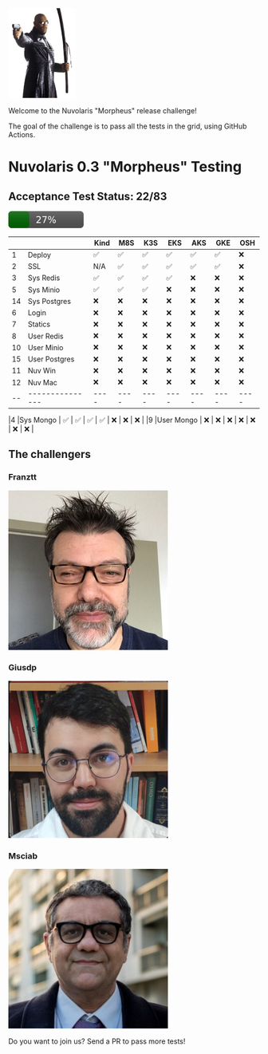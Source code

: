 <img height="180" src="img/morpheus.png">

Welcome to the Nuvolaris "Morpheus" release challenge! 

The goal of the challenge is to pass all the tests in the grid, using GitHub Actions.

# Nuvolaris 0.3 "Morpheus" Testing

## Acceptance Test Status: 22/83 
<img src="img/progress.svg" width="30%">

|  |               |Kind|M8S |K3S |EKS |AKS |GKE |OSH |
|--|---------------|----|----|----|----|----|----|----|
|1 |Deploy         | ✅ | ✅ | ✅ | ✅ | ✅ | ✅ | ❌ | 
|2 |SSL            | N/A| ✅ | ✅ | ✅ | ✅ | ✅ | ❌ |
|3 |Sys Redis      | ✅ | ✅ | ✅ | ✅ | ❌ | ❌ | ❌ |
|5 |Sys Minio      | ✅ | ✅ | ✅ | ❌ | ❌ | ❌ | ❌ | 
|14|Sys Postgres   | ❌ | ❌ | ❌ | ❌ | ❌ | ❌ | ❌ | 
|6 |Login          | ❌ | ❌ | ❌ | ❌ | ❌ | ❌ | ❌ | 
|7 |Statics        | ❌ | ❌ | ❌ | ❌ | ❌ | ❌ | ❌ | 
|8 |User Redis     | ❌ | ❌ | ❌ | ❌ | ❌ | ❌ | ❌ | 
|10|User Minio     | ❌ | ❌ | ❌ | ❌ | ❌ | ❌ | ❌ | 
|15|User Postgres  | ❌ | ❌ | ❌ | ❌ | ❌ | ❌ | ❌ | 
|11|Nuv Win        | ❌ | ❌ | ❌ | ❌ | ❌ | ❌ | ❌ |
|12|Nuv Mac        | ❌ | ❌ | ❌ | ❌ | ❌ | ❌ | ❌ |  
|--|---------------|----|----|----|----|----|----|----|

|4 |Sys Mongo      | ✅ | ✅ | ✅ | ✅ | ❌ | ❌ | ❌ | 
|9 |User Mongo     | ❌ | ❌ | ❌ | ❌ | ❌ | ❌ | ❌ | 


## The challengers

### Franztt

![](img/franztt.jpeg)

### Giusdp

![](img/giusdp.png)

### Msciab
![](img/msciab.jpg)

Do you want to join us? Send a PR to pass more tests!
